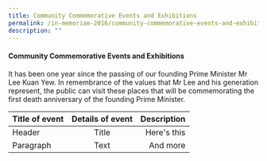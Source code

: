 ```yaml
---
title: Community Commemorative Events and Exhibitions
permalink: /in-memoriam-2016/community-commemorative-events-and-exhibitions
description: ""
---
```

#### Community Commemorative Events and Exhibitions


It has been one year since the passing of our founding Prime Minister Mr Lee Kuan Yew. In remembrance of the values that Mr Lee and his generation represent, the public can visit these places that will be commemorating the first death anniversary of the founding Prime Minister.

| Title of event      | Details of event	 | Description     |
| :---        |    :----:   |          ---: |
| Header      | Title       | Here's this   |
| Paragraph   | Text        | And more      |